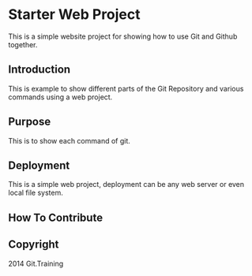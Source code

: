 # Starter Web Project

This is a simple website project for showing how to use Git and Github together.

## Introduction

This is example to show different parts of the Git Repository and various commands using a web project.

## Purpose
This is to show each command of git.

## Deployment
This is a simple web project, deployment can be any web server or even local file system.

## How To Contribute

## Copyright

2014 Git.Training